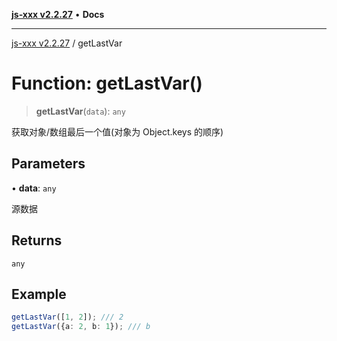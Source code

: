 [**js-xxx v2.2.27**](../README.md) • **Docs**

***

[js-xxx v2.2.27](../README.md) / getLastVar

# Function: getLastVar()

> **getLastVar**(`data`): `any`

获取对象/数组最后一个值(对象为 Object.keys 的顺序)

## Parameters

• **data**: `any`

源数据

## Returns

`any`

## Example

```ts
getLastVar([1, 2]); /// 2
getLastVar({a: 2, b: 1}); /// b
```
